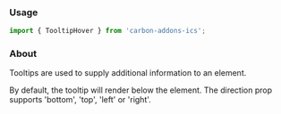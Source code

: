 ### Usage

```js
import { TooltipHover } from 'carbon-addons-ics';
```

### About

Tooltips are used to supply additional information to an element.

By default, the tooltip will render below the element. The direction prop supports 'bottom', 'top', 'left' or 'right'.
